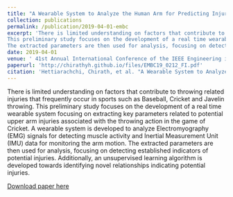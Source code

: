 ```yaml
---
title: "A Wearable System to Analyze the Human Arm for Predicting Injuries Due to Throwing"
collection: publications
permalink: /publication/2019-04-01-embc
excerpt: 'There is limited understanding on factors that contribute to throwing related injuries that frequently occur in sports such as Baseball, Cricket and Javelin throwing.
This preliminary study focuses on the development of a real time wearable system focusing on extracting key parameters related to potential upper arm injuries associated with the throwing action in the game of Cricket. A wearable system is developed to analyze Electromyography (EMG) signals for detecting muscle activity and Inertial Measurement Unit (IMU) data for monitoring the arm motion.
The extracted parameters are then used for analysis, focusing on detecting established indicators of potential injuries. Additionally, an unsupervised learning algorithm is developed towards identifying novel relationships indicating potential injuries.'
date: 2019-04-01
venue: ' 41st Annual International Conference of the IEEE Engineering in Medicine & Biology Society (EMBC)  - Berlin 2019'
paperurl: 'http://chirathyh.github.io/files/EMBC19_0212_FI.pdf'
citation: 'Hettiarachchi, Chirath, et al. "A Wearable System to Analyze the Human Arm for Predicting Injuries Due to Throwing." 2019 41st Annual International Conference of the IEEE Engineering in Medicine and Biology Society (EMBC). IEEE, 2019.'
---
```

There is limited understanding on factors that contribute to throwing related injuries that frequently occur in sports such as Baseball, Cricket and Javelin throwing.
This preliminary study focuses on the development of a real time wearable system focusing on extracting key parameters related to potential upper arm injuries associated with the throwing action in the game of Cricket. A wearable system is developed to analyze Electromyography (EMG) signals for detecting muscle activity and Inertial Measurement Unit (IMU) data for monitoring the arm motion.
The extracted parameters are then used for analysis, focusing on detecting established indicators of potential injuries. Additionally, an unsupervised learning algorithm is developed towards identifying novel relationships indicating potential injuries.

[Download paper here](http://chirathyh.github.io/files/EMBC19_0212_FI.pdf)


